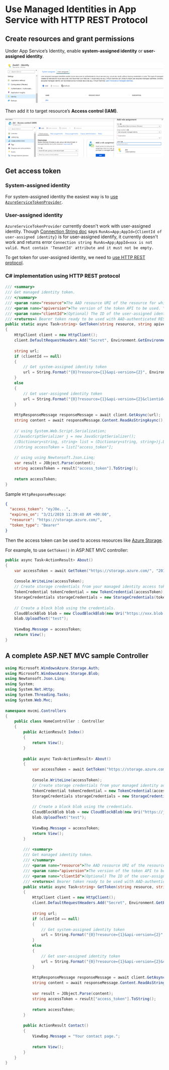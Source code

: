 # Use Managed Identities in App Service with HTTP REST Protocol

## Create resources and grant permissions

Under App Service’s Identity, enable **system-assigned identity** or **user-assigned identity**.

![](identity.png)

Then add it to target resource’s **Access control (IAM)**.  

![](roleassignment.png)

## Get access token

### System-assigned identity

For system-assigned identity the easiest way is to [use `AzureServiceTokenProvider`](https://docs.microsoft.com/en-us/azure/app-service/overview-managed-identity#asal).

### User-assigned identity

`AzureServiceTokenProvider` currently doesn't work with user-assigned identity. Though [Connection String doc](https://docs.microsoft.com/en-us/azure/key-vault/service-to-service-authentication#connection-string-support) says `RunAs=App;AppId={ClientId of user-assigned identity}` is for user-assigned identify, it currently doesn't work and returns error `Connection string RunAs=App;AppId=xxx is not valid. Must contain 'TenantId' attribute and it must not be empty.`

To get token for user-assigned identity, we need to [use HTTP REST protocol](https://docs.microsoft.com/en-us/azure/app-service/overview-managed-identity#using-the-rest-protocol).

### C# implementation using HTTP REST protocol

```csharp
/// <summary>
/// Get managed identity token.
/// </summary>
/// <param name="resource">The AAD resource URI of the resource for which a token should be obtained. </param>
/// <param name="apiversion">The version of the token API to be used. "2017-09-01" is currently the only version supported.</param>
/// <param name="clientId">(Optional) The ID of the user-assigned identity to be used. If omitted, the system-assigned identity is used.</param>
/// <returns>A Bearer token ready to be used with AAD-authenticated REST API calls.</returns>
public static async Task<string> GetToken(string resource, string apiversion, string clientId = null)
{
    HttpClient client = new HttpClient();
    client.DefaultRequestHeaders.Add("Secret", Environment.GetEnvironmentVariable("MSI_SECRET"));

    string url;
    if (clientId == null)
    {
        // Get system-assigned identity token
        url = String.Format("{0}?resource={1}&api-version={2}", Environment.GetEnvironmentVariable("MSI_ENDPOINT"), resource, apiversion);
    }
    else
    {
        // Get user-assigned identity token
        url = String.Format("{0}?resource={1}&api-version={2}&clientid={3}", Environment.GetEnvironmentVariable("MSI_ENDPOINT"), resource, apiversion, clientId);
    }

    HttpResponseMessage responseMessage = await client.GetAsync(url);
    string content = await responseMessage.Content.ReadAsStringAsync();

    // using System.Web.Script.Serialization;
    //JavaScriptSerializer j = new JavaScriptSerializer();
    //Dictionary<string, string> list = (Dictionary<string, string>)j.Deserialize(content, typeof(Dictionary<string, string>));
    //string accessToken = list["access_token"];

    // using using Newtonsoft.Json.Linq;
    var result = JObject.Parse(content);
    string accessToken = result["access_token"].ToString();

    return accessToken;
}
```

Sample `HttpResponseMessage`:

```json
{
  "access_token": "eyJ0e...",
  "expires_on": "3/21/2019 11:39:40 AM +00:00",
  "resource": "https://storage.azure.com/",
  "token_type": "Bearer"
}
```

Then the access token can be used to access resources like [Azure Storage](https://docs.microsoft.com/en-us/azure/storage/common/storage-auth-aad-msi#create-credentials-from-the-managed-identity-access-token). 

For example, to use `GetToken()` in ASP.NET MVC controller:

```csharp
public async Task<ActionResult> About()
{
    var accessToken = await GetToken("https://storage.azure.com/", "2017-09-01", "b5c6a0ef-e0a6-4a01-a95d-a0cdb0223777");

    Console.WriteLine(accessToken);
    // Create storage credentials from your managed identity access token.
    TokenCredential tokenCredential = new TokenCredential(accessToken);
    StorageCredentials storageCredentials = new StorageCredentials(tokenCredential);

    // Create a block blob using the credentials.
    CloudBlockBlob blob = new CloudBlockBlob(new Uri("https://xxx.blob.core.windows.net/xxx/xxx.txt"), storageCredentials);
    blob.UploadText("test");

    ViewBag.Message = accessToken;
    return View();
}
```

## A complete ASP.NET MVC sample Controller

```csharp
using Microsoft.WindowsAzure.Storage.Auth;
using Microsoft.WindowsAzure.Storage.Blob;
using Newtonsoft.Json.Linq;
using System;
using System.Net.Http;
using System.Threading.Tasks;
using System.Web.Mvc;

namespace mvcmi.Controllers
{
    public class HomeController : Controller
    {
        public ActionResult Index()
        {
            return View();
        }

        public async Task<ActionResult> About()
        {
            var accessToken = await GetToken("https://storage.azure.com/", "2017-09-01", "b5c6a0ef-e0a6-4a01-a95d-a0cdb0223777");

            Console.WriteLine(accessToken);
            // Create storage credentials from your managed identity access token.
            TokenCredential tokenCredential = new TokenCredential(accessToken);
            StorageCredentials storageCredentials = new StorageCredentials(tokenCredential);

            // Create a block blob using the credentials.
            CloudBlockBlob blob = new CloudBlockBlob(new Uri("https://jlst.blob.core.windows.net/pic/Blob1.txt"), storageCredentials);
            blob.UploadText("test");

            ViewBag.Message = accessToken;
            return View();
        }

        /// <summary>
        /// Get managed identity token.
        /// </summary>
        /// <param name="resource">The AAD resource URI of the resource for which a token should be obtained. </param>
        /// <param name="apiversion">The version of the token API to be used. "2017-09-01" is currently the only version supported.</param>
        /// <param name="clientId">(Optional) The ID of the user-assigned identity to be used. If omitted, the system-assigned identity is used.</param>
        /// <returns>A Bearer token ready to be used with AAD-authenticated REST API calls.</returns>
        public static async Task<string> GetToken(string resource, string apiversion, string clientId = null)
        {
            HttpClient client = new HttpClient();
            client.DefaultRequestHeaders.Add("Secret", Environment.GetEnvironmentVariable("MSI_SECRET"));

            string url;
            if (clientId == null)
            {
                // Get system-assigned identity token
                url = String.Format("{0}?resource={1}&api-version={2}", Environment.GetEnvironmentVariable("MSI_ENDPOINT"), resource, apiversion);
            }
            else
            {
                // Get user-assigned identity token
                url = String.Format("{0}?resource={1}&api-version={2}&clientid={3}", Environment.GetEnvironmentVariable("MSI_ENDPOINT"), resource, apiversion, clientId);
            }

            HttpResponseMessage responseMessage = await client.GetAsync(url);
            string content = await responseMessage.Content.ReadAsStringAsync();

            var result = JObject.Parse(content);
            string accessToken = result["access_token"].ToString();

            return accessToken;
        }

        public ActionResult Contact()
        {
            ViewBag.Message = "Your contact page.";

            return View();
        }
    }
}
```
